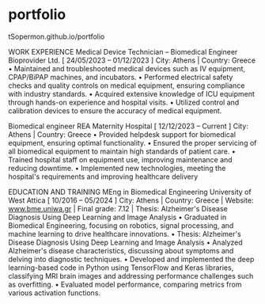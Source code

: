 # portfolio
tSopermon.github.io/portfolio


WORK EXPERIENCE
Medical Device Technician – Biomedical Engineer
Bioprovider Ltd. [ 24/05/2023 – 01/12/2023 ]
City: Athens | Country: Greece
• Maintained and troubleshooted medical devices such as IV equipment, CPAP/BiPAP machines, and incubators.
• Performed electrical safety checks and quality controls on medical equipment, ensuring compliance with
industry standards.
• Acquired extensive knowledge of ICU equipment through hands-on experience and hospital visits.
• Utilized control and calibration devices to ensure the accuracy of medical equipment.

Biomedical engineer
REA Maternity Hospital [ 12/12/2023 – Current ]
City: Athens | Country: Greece
• Provided helpdesk support for biomedical equipment, ensuring optimal functionality.
• Ensured the proper servicing of all biomedical equipment to maintain high standards of patient care.
• Trained hospital staff on equipment use, improving maintenance and reducing downtime.
• Implemented new technologies, meeting the hospital's requirements and improving healthcare delivery

EDUCATION AND TRAINING
MEng in Biomedical Engineering
University of West Attica [ 10/2016 – 05/2024 ]
City: Athens | Country: Greece | Website: www.bme.uniwa.gr | Final grade: 7.12 | Thesis: Alzheimer's Disease
Diagnosis Using Deep Learning and Image Analysis
• Graduated in Biomedical Engineering, focusing on robotics, signal processing, and machine learning to drive
healthcare innovations.
• Thesis: Alzheimer's Disease Diagnosis Using Deep Learning and Image Analysis
• Analyzed Alzheimer's disease characteristics, discussing about symptoms and delving into diagnostic techniques.
• Developed and implemented the deep learning-based code in Python using TensorFlow and Keras libraries,
classifying MRI brain images and addressing performance challenges such as overfitting.
• Evaluated model performance, comparing metrics from various activation functions.
